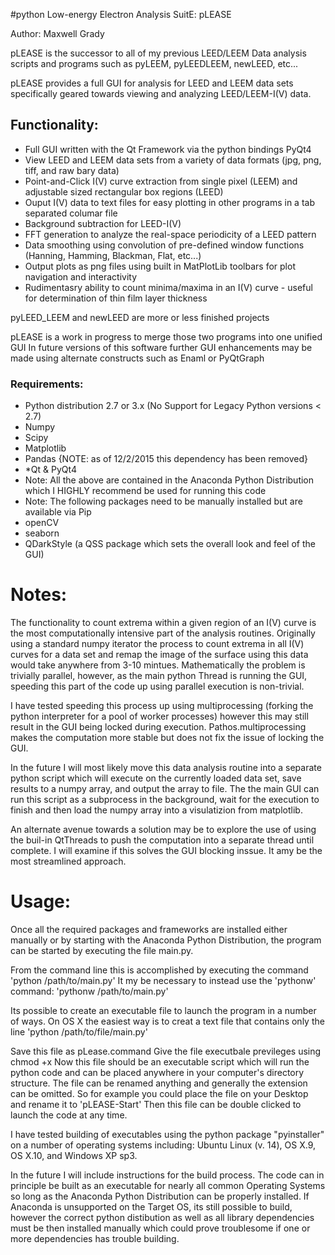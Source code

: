 
#python Low-energy Electron Analysis SuitE: pLEASE

Author: Maxwell Grady

pLEASE is the successor to all of my previous LEED/LEEM Data analysis scripts and programs such as pyLEEM, pyLEEDLEEM, newLEED, etc...

pLEASE provides a full GUI for analysis for LEED and LEEM data sets specifically geared towards viewing and analyzing LEED/LEEM-I(V) data.

## Functionality:
* Full GUI written with the Qt Framework via the python bindings PyQt4
* View LEED and LEEM data sets from a variety of data formats (jpg, png, tiff, and raw bary data)
* Point-and-Click I(V) curve extraction from single  pixel (LEEM) and adjustable sized rectangular box regions (LEED)
* Ouput I(V) data to text files for easy plotting in other programs in a tab separated columar file
* Background subtraction for LEED-I(V) 
* FFT generation to analyze the real-space periodicity of a LEED pattern
* Data smoothing using convolution of pre-defined window functions (Hanning, Hamming, Blackman, Flat, etc...)
* Output plots as png files using built in MatPlotLib toolbars for plot navigation and interactivity
* Rudimentasry ability to count minima/maxima in an I(V) curve - useful for determination of thin film layer thickness

pyLEED_LEEM and newLEED are more or less finished projects

pLEASE is a work in progress to merge those two programs into one unified GUI
In future versions of this software further GUI enhancements may be made using alternate constructs such as Enaml or PyQtGraph

### Requirements:
* Python distribution 2.7 or 3.x (No Support for Legacy Python versions < 2.7)
* Numpy
* Scipy
* Matplotlib
* Pandas {NOTE: as of 12/2/2015 this dependency has been removed}
* *Qt & PyQt4 
* Note: All the above are contained in the Anaconda Python Distribution which I HIGHLY recommend be used for running this code
* Note: The following packages need to be manually installed but are available via Pip
* openCV
* seaborn
* QDarkStyle (a QSS package which sets the overall look and feel of the GUI) 

# Notes:
The functionality to count extrema within a given region of an I(V) curve is the most computationally intensive part of the analysis routines. Originally using a standard numpy iterator the process to count extrema in all I(V) curves for a data set and remap the image of the surface using this data would take anywhere from 3-10 mintues. Mathematically the problem is trivially parallel, however, as the main python Thread is running the GUI, speeding this part of the code up using parallel execution is non-trivial.

I have tested speeding this process up using multiprocessing (forking the python interpreter for a pool of worker processes) however this may still result in the GUI being locked during execution. Pathos.multiprocessing makes the computation more stable but does not fix the issue of locking the GUI.

In the future I will most likely move this data analysis routine into a separate python script which will execute on the currently loaded data set, save results to a numpy array, and output the array to file. The the main GUI can run this script as a subprocess in the background, wait for the execution to finish and then load the numpy array into a visulatizion from matplotlib.

An alternate avenue towards a solution may be to explore the use of using the buil-in QtThreads to push the computation into a separate thread until complete. I will examine if this solves the GUI blocking inssue. It amy be the most streamlined approach.

# Usage:
Once all the required packages and frameworks are installed either manually or by starting with the Anaconda Python Distribution, the program can be started by executing the file main.py. 

From the command line this is accomplished by executing the command 'python /path/to/main.py'  It my be necessary to instead use the 'pythonw' command: 'pythonw /path/to/main.py'

Its possible to create an executable file to launch the program in a number of ways.
On OS X the easiest way is to creat a text file that contains only the line 'python /path/to/file/main.py'

Save this file as pLease.command 
Give the file executbale previleges using chmod +x
Now this file should be an executable script which will run the python code and can be placed anywhere in your computer's directory structure. The file can be renamed anything and generally the extension can be omitted. So for example you could place the file on your Desktop and rename it to 'pLEASE-Start' Then this file can be double clicked to launch the code at any time.

I have tested building of executables using the python package "pyinstaller" on a number of operating systems including: Ubuntu Linux (v. 14), OS X.9, OS X.10, and Windows XP sp3.

In the future I will include instructions for the build process. The code can in principle be built as an executable for nearly all common Operating Systems so long as the Anaconda Python Distribution can be properly installed. If Anaconda is unsupported on the Target OS, its still possible to build, however the correct python distibution as well as all library dependencies must be then installed manually which could prove troublesome if one or more dependencies has trouble building.




